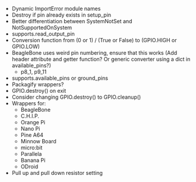 * Dynamic ImportError module names
* Destroy if pin already exists in setup_pin
* Better differentiation between SystemNotSet and NotSupportedOnSystem
* supports.read_output_pin
* Conversion function from (0 or 1) / (True or False) to (GPIO.HIGH or GPIO.LOW)
* BeagleBone uses weird pin numbering, ensure that this works (Add header attribute and getter function? Or generic converter using a dict in available_pins?)
  - p8_1, p9_11
* supports.available_pins or ground_pins
* Packagify wrappers?
* GPIO.destroy() on exit
* Consider changing GPIO.destroy() to GPIO.cleanup()
* Wrappers for:
  - BeagleBone
  - C.H.I.P.
  - Orange Pi
  - Nano Pi
  - Pine A64
  - Minnow Board
  - micro:bit
  - Parallela
  - Banana Pi
  - ODroid
* Pull up and pull down resistor setting
